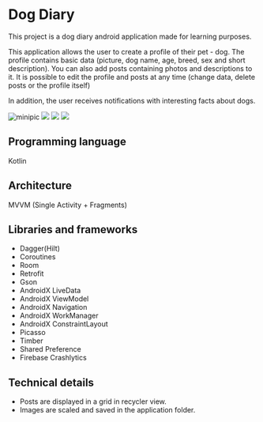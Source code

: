 Dog Diary
=========
This project is a dog diary android application made for learning purposes.

This application allows the user to create a profile of their pet - dog. The profile contains basic data (picture, dog name, age, breed, sex and short description).
You can also add posts containing photos and descriptions to it. It is possible to edit the profile and posts at any time (change data, delete posts or the profile itself)

In addition, the user receives notifications with interesting facts about dogs.

![minipic](screenshorts/registration.png)
![](screenshorts/profile.png)
![](screenshorts/breeds.png)
![](screenshorts/post.png)

Programming language
--------
Kotlin

Architecture
------------
MVVM (Single Activity + Fragments)

Libraries and frameworks
-----------------------------
* Dagger(Hilt)
* Coroutines
* Room 
* Retrofit
* Gson
* AndroidX LiveData
* AndroidX ViewModel
* AndroidX Navigation
* AndroidX WorkManager
* AndroidX ConstraintLayout
* Picasso
* Timber
* Shared Preference
* Firebase Crashlytics

Technical details
-----------------
* Posts are displayed in a grid in recycler view.
* Images are scaled and saved in the application folder.

